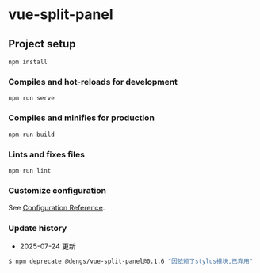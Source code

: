 # vue-split-panel

## Project setup
```
npm install
```

### Compiles and hot-reloads for development
```
npm run serve
```

### Compiles and minifies for production
```
npm run build
```

### Lints and fixes files
```
npm run lint
```

### Customize configuration
See [Configuration Reference](https://cli.vuejs.org/config/).


### Update history
* 2025-07-24 更新
```sh
$ npm deprecate @dengs/vue-split-panel@0.1.6 "因依赖了stylus模块,已弃用"
```

